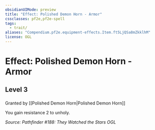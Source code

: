 ```yaml
---
obsidianUIMode: preview
title: "Effect: Polished Demon Horn - Armor"
cssclasses: pf2e,pf2e-spell
tags:
  - trait/
aliases: "Compendium.pf2e.equipment-effects.Item.ft5LjQSa8mZkklhM"
license: OGL
---
```

# Effect: Polished Demon Horn - Armor
## Level 3
### 






Granted by [[Polished Demon Horn|Polished Demon Horn]]

You gain resistance 2 to unholy.

*Source: Pathfinder #188: They Watched the Stars*
*OGL*